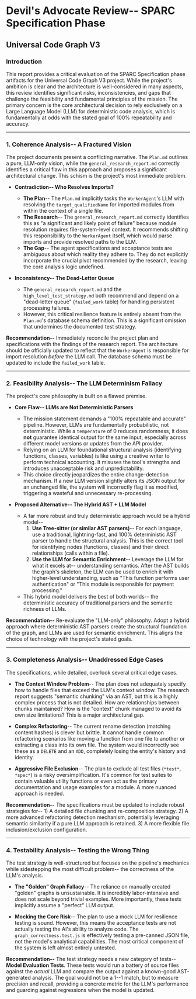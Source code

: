 # Devil's Advocate Review-- SPARC Specification Phase
## Universal Code Graph V3

### Introduction

This report provides a critical evaluation of the SPARC Specification phase artifacts for the Universal Code Graph V3 project. While the project's ambition is clear and the architecture is well-considered in many aspects, this review identifies significant risks, inconsistencies, and gaps that challenge the feasibility and fundamental principles of the mission. The primary concern is the core architectural decision to rely exclusively on a Large Language Model (LLM) for deterministic code analysis, which is fundamentally at odds with the stated goal of 100% repeatability and accuracy.

---

### 1. Coherence Analysis-- A Fractured Vision

The project documents present a conflicting narrative. The `Plan.md` outlines a pure, LLM-only vision, while the `general_research_report.md` correctly identifies a critical flaw in this approach and proposes a significant architectural change. This schism is the project's most immediate problem.

*   **Contradiction-- Who Resolves Imports?**
    *   **The Plan**-- The `Plan.md` implicitly tasks the `WorkerAgent`'s LLM with resolving the `target_qualifiedName` for imported modules from within the context of a single file.
    *   **The Research**-- The `general_research_report.md` correctly identifies this as "a significant and likely point of failure" because module resolution requires file-system-level context. It recommends shifting this responsibility to the `WorkerAgent` itself, which would parse imports and provide resolved paths to the LLM.
    *   **The Gap**-- The agent specifications and acceptance tests are ambiguous about which reality they adhere to. They do not explicitly incorporate the crucial pivot recommended by the research, leaving the core analysis logic undefined.

*   **Inconsistency-- The Dead-Letter Queue**
    *   The `general_research_report.md` and the `high_level_test_strategy.md` both recommend and depend on a "dead-letter queue" (`failed_work` table) for handling persistent processing failures.
    *   However, this critical resilience feature is entirely absent from the `Plan.md`'s database schema definition. This is a significant omission that undermines the documented test strategy.

**Recommendation--** Immediately reconcile the project plan and specifications with the findings of the research report. The architecture should be officially updated to reflect that the `WorkerAgent` is responsible for import resolution *before* the LLM call. The database schema must be updated to include the `failed_work` table.

---

### 2. Feasibility Analysis-- The LLM Determinism Fallacy

The project's core philosophy is built on a flawed premise.

*   **Core Flaw-- LLMs are Not Deterministic Parsers**
    *   The mission statement demands a "100% repeatable and accurate" pipeline. However, LLMs are fundamentally probabilistic, not deterministic. While a `temperature` of 0 reduces randomness, it does **not** guarantee identical output for the same input, especially across different model versions or updates from the API provider.
    *   Relying on an LLM for foundational structural analysis (identifying functions, classes, variables) is like using a creative writer to perform technical accounting. It misuses the tool's strengths and introduces unacceptable risk and unpredictability.
    *   This choice directly jeopardizes the entire change-detection mechanism. If a new LLM version slightly alters its JSON output for an unchanged file, the system will incorrectly flag it as modified, triggering a wasteful and unnecessary re-processing.

*   **Proposed Alternative-- The Hybrid AST + LLM Model**
    *   A far more robust and truly deterministic approach would be a hybrid model--
        1.  **Use Tree-sitter (or similar AST parsers)**-- For each language, use a traditional, lightning-fast, and 100% deterministic AST parser to handle the structural analysis. This is the correct tool for identifying nodes (functions, classes) and their direct relationships (calls within a file).
        2.  **Use the LLM for Semantic Enrichment**-- Leverage the LLM for what it excels at-- understanding semantics. After the AST builds the graph's skeleton, the LLM can be used to enrich it with higher-level understanding, such as "This function performs user authentication" or "This module is responsible for payment processing."
    *   This hybrid model delivers the best of both worlds-- the deterministic accuracy of traditional parsers and the semantic richness of LLMs.

**Recommendation--** Re-evaluate the "LLM-only" philosophy. Adopt a hybrid approach where deterministic AST parsers create the structural foundation of the graph, and LLMs are used for semantic enrichment. This aligns the choice of technology with the project's stated goals.

---

### 3. Completeness Analysis-- Unaddressed Edge Cases

The specifications, while detailed, overlook several critical edge cases.

*   **The Context Window Problem**-- The plan does not adequately specify how to handle files that exceed the LLM's context window. The research report suggests "semantic chunking" via an AST, but this is a highly complex process that is not detailed. How are relationships between chunks maintained? How is the "context" chunk managed to avoid its own size limitations? This is a major architectural gap.

*   **Complex Refactoring**-- The current rename detection (matching content hashes) is clever but brittle. It cannot handle common refactoring scenarios like moving a function from one file to another or extracting a class into its own file. The system would incorrectly see these as a `DELETE` and an `ADD`, completely losing the entity's history and identity.

*   **Aggressive File Exclusion**-- The plan to exclude all test files (`*test*`, `*spec*`) is a risky oversimplification. It's common for test suites to contain valuable utility functions or even act as the primary documentation and usage examples for a module. A more nuanced approach is needed.

**Recommendation--** The specifications must be updated to include robust strategies for-- 1) A detailed file chunking and re-composition strategy. 2) A more advanced refactoring detection mechanism, potentially leveraging semantic similarity if a pure LLM approach is retained. 3) A more flexible file inclusion/exclusion configuration.

---

### 4. Testability Analysis-- Testing the Wrong Thing

The test strategy is well-structured but focuses on the pipeline's mechanics while sidestepping the most difficult problem-- the correctness of the LLM's analysis.

*   **The "Golden" Graph Fallacy**-- The reliance on manually created "golden" graphs is unsustainable. It is incredibly labor-intensive and does not scale beyond trivial examples. More importantly, these tests implicitly assume a "perfect" LLM output.

*   **Mocking the Core Risk**-- The plan to use a mock LLM for resilience testing is sound. However, this means the acceptance tests are not actually testing the AI's ability to analyze code. The `graph_correctness.test.js` is effectively testing a pre-canned JSON file, not the model's analytical capabilities. The most critical component of the system is left almost entirely untested.

**Recommendation--** The test strategy needs a new category of tests-- **Model Evaluation Tests**. These tests would run a battery of source files against the *actual* LLM and compare the output against a known-good AST-generated analysis. The goal would not be a 1--1 match, but to measure precision and recall, providing a concrete metric for the LLM's performance and guarding against regressions when the model is updated.